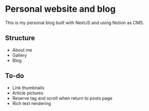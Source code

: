 # Personal website and blog

This is my personal blog built with NextJS and using Notion as CMS.

## Structure

- About me
- Gallery
- Blog

## To-do

- Link thumbnails
- Article pictures
- Reserve tag and scroll when return to posts page
- Rich text rendering
